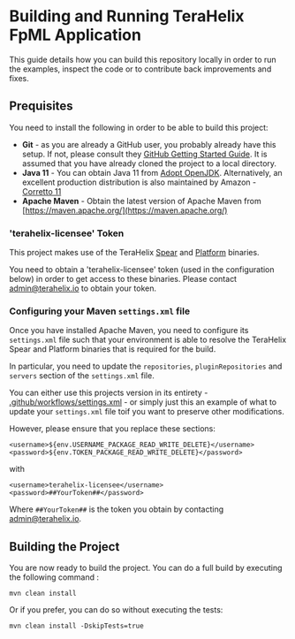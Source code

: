 # Building and Running TeraHelix FpML Application

This guide details how you can build this repository locally in order to run the examples, inspect the code or to contribute back improvements and fixes. 

## Prequisites

You need to install the following in order to be able to build this project:

* **Git** - as you are already a GitHub user, you probably already have this setup. If not, please consult they [GitHub Getting Started Guide](https://help.github.com/en/github/getting-started-with-github/set-up-git). It is assumed that you have already cloned the project to a local directory.
* **Java 11** - You can obtain Java 11 from [Adopt OpenJDK](https://adoptopenjdk.net/). Alternatively, an excellent production distribution is also maintained by Amazon - [Corretto 11](https://docs.aws.amazon.com/corretto/latest/corretto-11-ug/what-is-corretto-11.html)  
* **Apache Maven** - Obtain the latest version of Apache Maven from [https://maven.apache.org/](https://maven.apache.org/) 

### 'terahelix-licensee' Token

This project makes use of the TeraHelix [Spear](https://www.terahelix.io/products-spear/index.html) and [Platform](https://www.terahelix.io/products-platform/index.html) binaries. 

You need to obtain a 'terahelix-licensee' token (used in the configuration below) in order to get access to these binaries. Please contact [admin@terahelix.io](mailto:admin@terahelix.io) to obtain your token.

### Configuring your Maven `settings.xml` file 

Once you have installed Apache Maven, you need to configure its `settings.xml` file such that your environment is able to resolve the TeraHelix Spear and Platform binaries that is required for the build.

In particular, you need to update the `repositories`, `pluginRepositories` and `servers` section of the `settings.xml` file.

You can either use this projects version in its entirety - [.github/workflows/settings.xml](.github/workflows/settings.xml) - or simply just this an example of what to update your `settings.xml` file toif you want to preserve other modifications.

However, please ensure that you replace these sections: 

```
<username>${env.USERNAME_PACKAGE_READ_WRITE_DELETE}</username>
<password>${env.TOKEN_PACKAGE_READ_WRITE_DELETE}</password>
```

with

```
<username>terahelix-licensee</username>
<password>##YourToken##</password>
```

Where `##YourToken##` is the token you obtain by contacting [admin@terahelix.io](mailto:admin@terahelix.io).

## Building the Project

You are now ready to build the project. You can do a full build by executing the following command :

```
mvn clean install
```

Or if you prefer, you can do so without executing the tests:

```
mvn clean install -DskipTests=true
```

